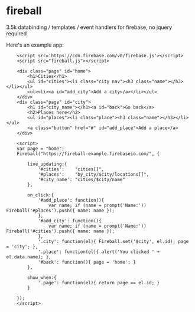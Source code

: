 fireball
========

3.5k databinding / templates / event handlers for firebase, no jquery required

Here's an example app:

		<script src='https://cdn.firebase.com/v0/firebase.js'></script>
		<script src="fireball.js"></script>

		<div class="page" id="home">
			<h1>Cities</h1>
			<ul id="cities"><li class="city nav"><h3 class="name"></h3></li></ul>
			<ul><li><a id="add_city">Add a city</a></li></ul>
		</div>
		<div class="page" id="city">
			<h1 id="city_name"></h1><a id="back">Go back</a>
			<h2>Places here</h2>
			<ul id="places"><li class="place"><h3 class="name"></h3></li></ul>
			<a class="button" href="#" id="add_place">Add a place</a>
		</div>

		<script>
		var page = "home";
		Fireball("https://fireball-example.firebaseio.com/", {

			live_updating:{
				'#cities':    "cities[]", 
				'#places':    "by_city/$city/locations[]",
				'#city_name': "cities/$city/name"
			},

			on_click:{
				'#add_place': function(){
					var name; if (name = prompt('Name:')) Fireball('#places').push({ name: name });
				},
				'#add_city': function(){
					var name; if (name = prompt('Name:')) Fireball('#cities').push({ name: name });
				},
				'.city': function(el){ Fireball.set('$city', el.id); page = 'city'; },
				'.place': function(el){ alert('You clicked ' + el.data.name); },
				'#back': function(){ page = 'home'; }
			},

			show_when:{
				'.page': function(el){ return page == el.id; }
			}

		});
		</script>
